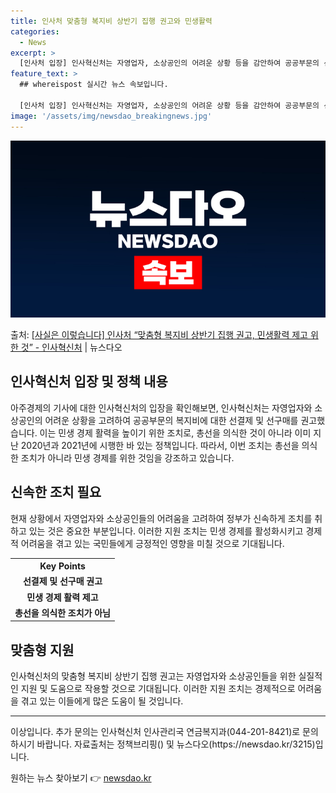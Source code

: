 ```yaml
---
title: 인사처 맞춤형 복지비 상반기 집행 권고와 민생활력
categories:
  - News
excerpt: >
  [인사처 입장] 인사혁신처는 자영업자, 소상공인의 어려운 상황 등을 감안하여 공공부문의 선결제 선구매 등의 …
feature_text: >
  ## whereispost 실시간 뉴스 속보입니다.

  [인사처 입장] 인사혁신처는 자영업자, 소상공인의 어려운 상황 등을 감안하여 공공부문의 선결제 선구매 등의 …
image: '/assets/img/newsdao_breakingnews.jpg'
---
```


![뉴스다오 속보](/assets/img/newsdao_breakingnews.jpg)

<p>출처: <a href="https://newsdao.kr/3215" rel="dofollow">[사실은 이렇습니다] 인사처 “맞춤형 복지비 상반기 집행 권고, 민생활력 제고 위한 것” - 인사혁신처</a> | 뉴스다오</p>

<h2 data-ke-size="size26">인사혁신처 입장 및 정책 내용</h2>
<p data-ke-size="size16">아주경제의 기사에 대한 인사혁신처의 입장을 확인해보면, 인사혁신처는 자영업자와 소상공인의 어려운 상황을 고려하여 공공부문의 복지비에 대한 선결제 및 선구매를 권고했습니다. 이는 민생 경제 활력을 높이기 위한 조치로, 총선을 의식한 것이 아니라 이미 지난 2020년과 2021년에 시행한 바 있는 정책입니다. 따라서, 이번 조치는 총선을 의식한 조치가 아니라 민생 경제를 위한 것임을 강조하고 있습니다.</p>

<h2 data-ke-size="size26">신속한 조치 필요</h2>
<p data-ke-size="size16">현재 상황에서 자영업자와 소상공인들의 어려움을 고려하여 정부가 신속하게 조치를 취하고 있는 것은 중요한 부분입니다. 이러한 지원 조치는 민생 경제를 활성화시키고 경제적 어려움을 겪고 있는 국민들에게 긍정적인 영향을 미칠 것으로 기대됩니다.</p>

<table>
	<tr>
		<th>Key Points</th>
	</tr>
	<tr>
		<td style="text-align: center; height: 17px;"><b>선결제 및 선구매 권고</b></td>
	</tr>
	<tr>
		<td style="text-align: center; height: 17px;"><b>민생 경제 활력 제고</b></td>
	</tr>
	<tr>
		<td style="text-align: center; height: 17px;"><b>총선을 의식한 조치가 아님</b></td>
	</tr>
</table>

<h2 data-ke-size="size26">맞춤형 지원</h2>
<p data-ke-size="size16">인사혁신처의 맞춤형 복지비 상반기 집행 권고는 자영업자와 소상공인들을 위한 실질적인 지원 및 도움으로 작용할 것으로 기대됩니다. 이러한 지원 조치는 경제적으로 어려움을 겪고 있는 이들에게 많은 도움이 될 것입니다.</p>

<hr>

<p data-ke-size="size16">이상입니다. 추가 문의는 인사혁신처 인사관리국 연금복지과(044-201-8421)로 문의하시기 바랍니다. 자료출처는 정책브리핑() 및 뉴스다오(https://newsdao.kr/3215)입니다.</p> 

원하는 뉴스 찾아보기 👉 <a href="https://newsdao.kr" rel="dofollow">newsdao.kr</a>


